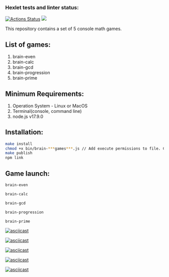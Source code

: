 ### Hexlet tests and linter status:

[![Actions Status](https://github.com/AnzhelaSemkina/frontend-project-44/workflows/hexlet-check/badge.svg)](https://github.com/AnzhelaSemkina/frontend-project-44/actions) <a href="https://codeclimate.com/github/AnzhelaSemkina/frontend-project-44/maintainability"><img src="https://api.codeclimate.com/v1/badges/2ff1c02c334fe4f672aa/maintainability" /></a>

This repository contains a set of 5 console math games.

## List of games:

1. brain-even
2. brain-calc
3. brain-gcd
4. brain-progression
5. brain-prime

## Minimum Requirements:

1. Operation System - Linux or MacOS
2. Terminal(console, command line)
3. node.js v17.9.0

## Installation:

```bash
make install
chmod +x bin/brain-***games***.js // Add execute permissions to file. Change the name of the game.
make publish
npm link
```

## Game launch:

```bash
brain-even
```

```bash
brain-calc
```

```bash
brain-gcd
```

```bash
brain-progression
```

```bash
brain-prime
```

[![asciicast](https://asciinema.org/a/rs6glqj4qMw5nJ6rhrapYN9Io.svg)](https://asciinema.org/a/rs6glqj4qMw5nJ6rhrapYN9Io)

[![asciicast](https://asciinema.org/a/RRdW21y4H61oMnJN7rqNvoUkd.svg)](https://asciinema.org/a/RRdW21y4H61oMnJN7rqNvoUkd)

[![asciicast](https://asciinema.org/a/KGePBrBYmW39lAwEApzvrhz2o.svg)](https://asciinema.org/a/KGePBrBYmW39lAwEApzvrhz2o)

[![asciicast](https://asciinema.org/a/cVCwq7uGLjzVDF1fqfpT73vtL.svg)](https://asciinema.org/a/cVCwq7uGLjzVDF1fqfpT73vtL)

[![asciicast](https://asciinema.org/a/es30uSCjrcyj1eg0f519FX8Mv.svg)](https://asciinema.org/a/es30uSCjrcyj1eg0f519FX8Mv)

